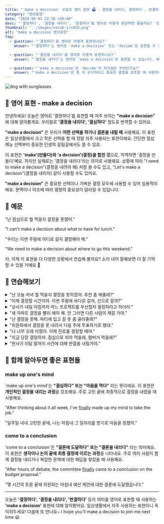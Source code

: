 ```yaml
---
title: "'make a decision' 오늘의 영어 표현 🗳️ - 결정을 내리다, 결정하다 , 판결하다  영어로"
category: "영어표현"
date: "2024-08-03 22:38 +09:00"
desc: "'결정하다', '결정을 내리다', '판결하다'를 영어로 어떻게 표현하면 좋을까요? '점심 메뉴를 결정했어요', '우리의 미래에 대해 중요한 결정을 내려야 해요' 등을 영어로 표현하는 법을 배워봅시다. 다양한 예문을 통해서 연습하고 본인의 표현으로 만들어 보세요."
thumbnail: "../images/vocab-1/v010.png"
alt: "make a decision 영어표현"
faq:
  - question: "'결정하다'를 영어로 어떻게 표현하나요?"
    answer: "'결정하다'는 영어로 'make a decision' 또는 'decide'로 표현할 수 있습니다. 예를 들어, '점심 메뉴를 결정했어요'는 'I made a decision about lunch' 또는 'I decided on lunch'로 말할 수 있습니다."

  - question: "'결정을 내리다'를 영어로 어떻게 표현하나요?"
    answer: "'결정을 내리다'는 영어로 'make a decision'로 표현할 수 있습니다. 예를 들어, '어려운 결정을 내려야 해요'는 'I have to make a difficult decision'로 말할 수 있습니다."

  - question: "'make a decision'과 'decide'의 차이점은 무엇인가요?"
    answer: "'make a decision'은 좀 더 공식적이고 중요한 결정을 강조할 때 사용하며, 결정 과정을 함께 나타냅니다. 반면 'decide'는 일상적이고 간단한 결정을 표현할 때 더 자주 사용합니다. 예를 들어, '우리의 미래에 대해 중요한 결정을 내려야 해요'는 'We need to make a decision about our future'로 표현하는 것이 적절합니다."
---
```


![dog with sunglasses](../images/vocab-1/v010-1.avif)

## 🌟 영어 표현 - make a decision

안녕하세요! 오늘은 영어로 '결정하다'를 표현할 때 자주 쓰이는 **"make a decision"** 에 대해 알아볼게요. 우리말로 **'결정을 내리다', '결심하다'** 정도로 번역할 수 있어요.

**"make a decision"** 은 우리가 **어떤 선택을 하거나 결론을 내릴 때** 사용해요. 이 표현은 일상생활에서 크고 작은 선택을 할 때 정말 자주 사용되는 표현이에요. 간단한 점심 메뉴 선택부터 중요한 인생의 갈림길에서도 쓸 수 있죠.

이 표현은 **'make'(만들다)와 'a decision'(결정)을 합친 것**으로, 직역하면 '결정을 만들다'예요. 하지만 실제로는 '결정을 내리다'라는 의미로 사용돼요. 상황에 따라 "I need to make a decision"(결정을 내려야 해) 처럼 쓸 수도 있고, "Let's make a decision"(결정을 내리자) 같이 사용할 수도 있어요.

**"make a decision"** 은 중요한 선택이나 가벼운 결정 모두에 사용할 수 있어 실용적이에요. 문맥이나 어조에 따라 결정의 중요성이 달라질 수 있답니다.

<div 
  data-inline-banner="🎉 새해에는 스픽 AI와 함께 영어 공부하자" 
  data-inline-banner-subtext="설날 특별 할인으로 60%할인 + 추가 7만원 할인! (~2/3)" 
  data-inline-banner-link="https://app.usespeak.com/kr-ko/sale/kr-affiliate-special/?ref=engple-inline"
  data-inline-banner-caption="해당 링크를 통해 구매시 일정액의 수수료를 지급받습니다.">
</div>

## 📖 예문

"난 점심으로 뭘 먹을지 결정을 못했어."

"I can't make a decision about what to have for lunch."

"우리는 이번 주말에 어디로 갈지 결정해야 해."

"We need to make a decision about where to go this weekend."

자, 이제 이 표현을 더 다양한 상황에서 연습해 볼까요? 소리 내어 말해보면 더 잘 기억할 수 있을 거예요 🚀

## 💬 연습해보기

<details>
<summary>"난 오늘 저녁 뭘 먹을지 결정을 못하겠어. 추천 좀 해줄래?"</summary>
<span>"I can't make a decision about what to have for dinner tonight. Any suggestions?"</span>
</details>

<details>
<summary>"이제 결정할 시간이야. 이번 주말에 바다로 갈까, 산으로 갈까?"</summary>
<span>"It's time to make a decision - are we going to the beach or the mountains this weekend?"</span>
</details>

<details>
<summary>"상사가 내일 아침까지 어느 프로젝트를 우선할지 결정하라고 하더라."</summary>
<span>"My boss told me to make a decision about which project to prioritize by tomorrow morning."</span>
</details>

<details>
<summary>"새 아파트 결정을 빨리 해야 해. 안 그러면 다른 사람이 채갈 거야."</summary>
<span>"We need to make a decision on the new apartment soon, or someone else will snatch it up."</span>
</details>

<details>
<summary>"난 결정을 못해. 파티에 입고 갈 옷 좀 골라줄래?"</summary>
<span>"I'm terrible at making decisions. Can you help me choose an outfit for the party?"</span>
</details>

<details>
<summary>"위원회에서 결정을 못 내려서 다음 주에 투표하기로 했대."</summary>
<span>"The committee couldn't make a decision, so they're going to vote on it next week."</span>
</details>

<details>
<summary>"너 너무 오래 미뤘어. 이제 진로를 결정할 때야."</summary>
<span>"You've been putting this off for too long. It's time to make a decision about your career path."</span>
</details>

<details>
<summary>"지금 당장 결정하자. 점심으로 피자 먹을래, 햄버거 먹을래?"</summary>
<span>"Let's make a decision right now - pizza or burgers for lunch?"</span>
</details>

<details>
<summary>"판사가 이달 말까지 사건에 대해 판결을 내릴거야."</summary>
<span>"The judge will make a decision on the case by the end of the month."</span>
</details>

## 🤝 함께 알아두면 좋은 표현들

### make up one's mind

'make up one's mind'는 **"결심하다" 또는 "마음을 먹다"** 라는 뜻이에요. 이 표현은 **개인적인 결정을 내리는 과정**을 강조해요. 주로 고민 끝에 최종적으로 결정을 내렸을 때 사용해요.

"After thinking about it all week, I've [finally](/blog/in-english/182.finally/) made up my mind to take the job."

"일주일 내내 고민한 끝에, 나는 마침내 그 일자리를 받기로 마음을 정했어."

### come to a conclusion

'come to a conclusion'은 **"결론에 도달하다" 또는 "결론을 내리다"** 라는 의미예요. 이 표현은 **생각이나 논의 끝에 최종 결정에 이르는 과정**을 나타내요. 주로 여러 사람이 함께 결정을 내리거나 복잡한 문제에 대한 해답을 찾았을 때 사용해요.

"After hours of debate, the committee [finally](/blog/in-english/182.finally/) came to a conclusion on the budget proposal."

"몇 시간의 토론 끝에 위원회는 마침내 예산 제안에 대한 결론에 도달했습니다."

---

오늘은 **'결정하다', '결정을 내리다', '판결하다'** 등의 의미를 영어로 표현할 때 사용하는 **'make a decision'** 표현에 대해 알아봤어요. 일상생활에서 자주 사용하는 표현이니 꼭 익혀두세요! 다음에 또 만나요~ I hope you'll make a decision to join me next time 😃.
